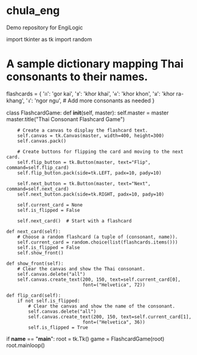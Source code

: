 # chula_eng
Demo repository for EngiLogic

import tkinter as tk
import random

# A sample dictionary mapping Thai consonants to their names.
flashcards = {
    'ก': 'gor kai',
    'ข': 'khor khai',
    'ค': 'khor khon',
    'ฆ': 'khor ra-khang',
    'ง': 'ngor ngu',
    # Add more consonants as needed
}

class FlashcardGame:
    def __init__(self, master):
        self.master = master
        master.title("Thai Consonant Flashcard Game")

        # Create a canvas to display the flashcard text.
        self.canvas = tk.Canvas(master, width=400, height=300)
        self.canvas.pack()

        # Create buttons for flipping the card and moving to the next card.
        self.flip_button = tk.Button(master, text="Flip", command=self.flip_card)
        self.flip_button.pack(side=tk.LEFT, padx=10, pady=10)

        self.next_button = tk.Button(master, text="Next", command=self.next_card)
        self.next_button.pack(side=tk.RIGHT, padx=10, pady=10)

        self.current_card = None
        self.is_flipped = False

        self.next_card()  # Start with a flashcard

    def next_card(self):
        # Choose a random flashcard (a tuple of (consonant, name)).
        self.current_card = random.choice(list(flashcards.items()))
        self.is_flipped = False
        self.show_front()

    def show_front(self):
        # Clear the canvas and show the Thai consonant.
        self.canvas.delete("all")
        self.canvas.create_text(200, 150, text=self.current_card[0],
                                font=("Helvetica", 72))

    def flip_card(self):
        if not self.is_flipped:
            # Clear the canvas and show the name of the consonant.
            self.canvas.delete("all")
            self.canvas.create_text(200, 150, text=self.current_card[1],
                                font=("Helvetica", 36))
            self.is_flipped = True

if __name__ == "__main__":
    root = tk.Tk()
    game = FlashcardGame(root)
    root.mainloop()
